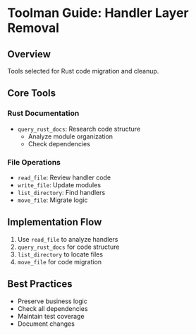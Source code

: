 # Toolman Guide: Handler Layer Removal

## Overview
Tools selected for Rust code migration and cleanup.

## Core Tools

### Rust Documentation
- `query_rust_docs`: Research code structure
  - Analyze module organization
  - Check dependencies

### File Operations
- `read_file`: Review handler code
- `write_file`: Update modules
- `list_directory`: Find handlers
- `move_file`: Migrate logic

## Implementation Flow
1. Use `read_file` to analyze handlers
2. `query_rust_docs` for code structure
3. `list_directory` to locate files
4. `move_file` for code migration

## Best Practices
- Preserve business logic
- Check all dependencies
- Maintain test coverage
- Document changes